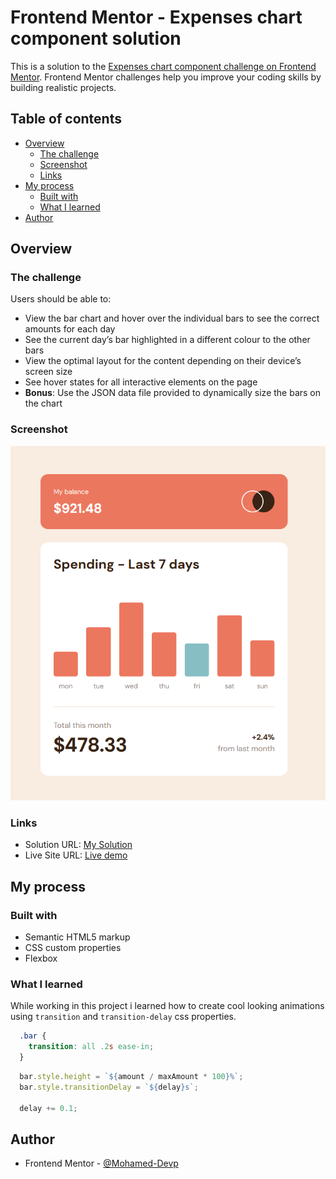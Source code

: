 # Frontend Mentor - Expenses chart component solution

This is a solution to the [Expenses chart component challenge on Frontend Mentor](https://www.frontendmentor.io/challenges/expenses-chart-component-e7yJBUdjwt). Frontend Mentor challenges help you improve your coding skills by building realistic projects. 

## Table of contents

- [Overview](#overview)
  - [The challenge](#the-challenge)
  - [Screenshot](#screenshot)
  - [Links](#links)
- [My process](#my-process)
  - [Built with](#built-with)
  - [What I learned](#what-i-learned)
- [Author](#author)

## Overview

### The challenge

Users should be able to:

- View the bar chart and hover over the individual bars to see the correct amounts for each day
- See the current day’s bar highlighted in a different colour to the other bars
- View the optimal layout for the content depending on their device’s screen size
- See hover states for all interactive elements on the page
- **Bonus**: Use the JSON data file provided to dynamically size the bars on the chart

### Screenshot

![Demo screenshot](screenshot.png)

### Links

- Solution URL: [My Solution](https://www.frontendmentor.io/solutions/responsive-expenses-chart-2q9v1t-QRA)
- Live Site URL: [Live demo](https://mohamed-devp.github.io/expenses-chart-component/)

## My process

### Built with

- Semantic HTML5 markup
- CSS custom properties
- Flexbox

### What I learned

While working in this project i learned how to create cool looking animations using `transition` and `transition-delay` css properties.


```css
  .bar {
    transition: all .2s ease-in;
  }
```

```js
  bar.style.height = `${amount / maxAmount * 100}%`;
  bar.style.transitionDelay = `${delay}s`;

  delay += 0.1;
```
## Author

- Frontend Mentor - [@Mohamed-Devp](https://www.frontendmentor.io/profile/Mohamed-Devp)